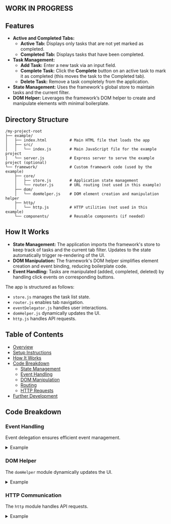 ## WORK IN PROGRESS

## Features

- **Active and Completed Tabs:**
  - **Active Tab:** Displays only tasks that are not yet marked as completed.
  - **Completed Tab:** Displays tasks that have been completed.
- **Task Management:**
  - **Add Task:** Enter a new task via an input field.
  - **Complete Task:** Click the **Complete** button on an active task to mark it as completed (this moves the task to the Completed tab).
  - **Delete Task:** Remove a task completely from the application.
- **State Management:** Uses the framework's global store to maintain tasks and the current filter.
- **DOM Helper:** Leverages the framework’s DOM helper to create and manipulate elements with minimal boilerplate.

## Directory Structure

```
/my-project-root
├── example/
│   ├── index.html          # Main HTML file that loads the app
│   ├── src/
│   │   └── index.js        # Main JavaScript file for the example project
│   └── server.js           # Express server to serve the example project (optional)
└── framework/              # Custom framework code (used by the example)
    ├── core/
    │   ├── store.js        # Application state management
    │   └── router.js       # URL routing (not used in this example)
    ├── dom/
    │   └── domHelper.js    # DOM element creation and manipulation helper
    ├── http/
    │   └── http.js         # HTTP utilities (not used in this example)
    └── components/         # Reusable components (if needed)
```


## How It Works

- **State Management:** The application imports the framework's store to keep track of tasks and the current tab filter. Updates to the state automatically trigger re-rendering of the UI.
- **DOM Manipulation:** The framework's DOM helper simplifies element creation and event binding, reducing boilerplate code.
- **Event Handling:** Tasks are manipulated (added, completed, deleted) by handling click events on corresponding buttons.

The app is structured as follows:
- `store.js` manages the task list state.
- `router.js` enables tab navigation.
- `eventDelegator.js` handles user interactions.
- `domHelper.js` dynamically updates the UI.
- `http.js` handles API requests.

## Table of Contents
- [Overview](#overview)
- [Setup Instructions](#setup-instructions)
- [How It Works](#how-it-works)
- [Code Breakdown](#code-breakdown)
  - [State Management](#state-management)
  - [Event Handling](#event-handling)
  - [DOM Manipulation](#dom-manipulation)
  - [Routing](#routing)
  - [HTTP Requests](#http-requests)
- [Further Development](#further-development)


## Code Breakdown

### Event Handling
Event delegation ensures efficient event management.

<details>
<summary>Example</summary>

```js
const delegator = new EventDelegator(document.body);
delegator.on('click', '.complete-task', (event) => {
    const taskId = event.target.dataset.id;
    toggleTaskCompletion(taskId);
});
```
</details>

### DOM Helper
The `domHelper` module dynamically updates the UI.

<details>
<summary>Example</summary>

```js
// todo
```
</details>

### HTTP Communication
The `http` module handles API requests.

<details>
<summary>Example</summary>

```js
// todo
```
</details>
